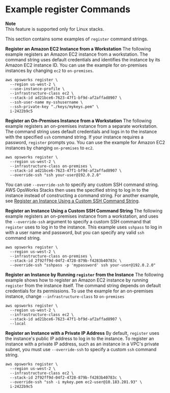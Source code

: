 # Example register Commands<a name="registered-instances-register-registering-examples"></a>

**Note**  
This feature is supported only for Linux stacks\.

This section contains some examples of `register` command strings\.

**Register an Amazon EC2 Instance from a Workstation**  <a name="registered-instances-register-registering-examples-workstation-ec2"></a>
The following example registers an Amazon EC2 instance from a workstation\. The command string uses default credentials and identifies the instance by its Amazon EC2 instance ID\. You can use the example for on\-premises instances by changing `ec2` to `on-premises`\.  

```
aws opsworks register \
  --region us-west-2 \
  --use-instance-profile \
  --infrastructure-class ec2 \
  --stack-id ad21bce6-7623-47f1-bf9d-af2affad8907 \
  --ssh-user-name my-sshusername \
  --ssh-private-key "./keys/mykeys.pem" \
  i-2422b9c5
```

**Register an On\-Premises Instance from a Workstation**  <a name="registered-instances-register-registering-examples-workstation-onprem"></a>
The following example registers an on\-premises instance from a separate workstation\. The command string uses default credentials and logs in to the instance with the specified `ssh` command string\. If your instance requires a password, `register` prompts you\. You can use the example for Amazon EC2 instances by changing `on-premises` to `ec2`\.   

```
aws opsworks register \
  --region us-west-2 \
  --infrastructure-class on-premises \
  --stack-id ad21bce6-7623-47f1-bf9d-af2affad8907 \
  --override-ssh "ssh your-user@192.0.2.0"
```
You can use `--override-ssh` to specify any custom SSH command string\. AWS OpsWorks Stacks then uses the specified string to log in to the instance instead of constructing a command string\. For another example, see [Register an Instance Using a Custom SSH Command String](#registered-instances-register-registering-examples-custom-ssh)\.

**Register an Instance Using a Custom SSH Command String**  <a name="registered-instances-register-registering-examples-custom-ssh"></a>
The following example registers an on\-premises instance from a workstation, and uses the `--override-ssh` argument to specify a custom SSH command that `register` uses to log in to the instance\. This example uses `sshpass` to log in with a user name and password, but you can specify any valid `ssh` command string\.  

```
aws opsworks register \
  --region us-west-2 \
  --infrastructure-class on-premises \
  --stack-id 2f92ff9d-04f2-4728-879b-f4283b40783c \
  --override-ssh "sshpass -p 'mypassword' ssh your-user@192.0.2.0"
```

**Register an Instance by Running `register` from the Instance**  <a name="registered-instances-register-registering-examples-local"></a>
The following example shows how to register an Amazon EC2 instance by running `register` from the instance itself\. The command string depends on default credentials for its permissions\. To use the example for an on\-premises instance, change `--infrastructure-class` to `on-premises`   

```
aws opsworks register \
  --region us-west-2 \
  --infrastructure-class ec2 \
  --stack-id ad21bce6-7623-47f1-bf9d-af2affad8907 \
  --local
```

**Register an Instance with a Private IP Address**  <a name="registered-instances-register-registering-examples-private-ip"></a>
By default, `register` uses the instance's public IP address to log in to the instance\. To register an instance with a private IP address, such as an instance in a VPC's private subnet, you must use `--override-ssh` to specify a custom `ssh` command string\.  

```
aws opsworks register \
  --region us-west-2 \
  --infrastructure-class ec2 \
  --stack-id 2f92ff9d-04f2-4728-879b-f4283b40783c \
  --override-ssh "ssh -i mykey.pem ec2-user@10.183.201.93" \
  i-2422b9c5
```